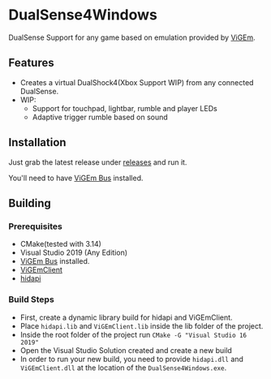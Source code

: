 # DualSense4Windows
DualSense Support for any game based on emulation provided by [ViGEm](https://github.com/ViGEm/ViGEmClient).

## Features
* Creates a virtual DualShock4(Xbox Support WIP) from any connected DualSense.
* WIP:
  * Support for touchpad, lightbar, rumble and player LEDs
  * Adaptive trigger rumble based on sound 

## Installation
Just grab the latest release under [releases](https://github.com/broken-bytes/DualSense4Windows/releases) and run it.

You'll need to have [ViGEm Bus](https://github.com/ViGEm/ViGEmBus) installed.

## Building
### Prerequisites
* CMake(tested with 3.14)
* Visual Studio 2019 (Any Edition)
* [ViGEm Bus](https://github.com/ViGEm/ViGEmBus) installed.
* [ViGEmClient](https://github.com/ViGEm/ViGEmClient)
* [hidapi](https://github.com/libusb/hidapi)

### Build Steps
* First, create a dynamic library build for hidapi and ViGEmClient.
* Place `hidapi.lib` and `ViGEmClient.lib` inside the lib folder of the project.
* Inside the root folder of the project run `CMake -G "Visual Studio 16 2019"`
* Open the Visual Studio Solution created and create a new build
* In order to run your new build, you need to provide `hidapi.dll` and `ViGEmClient.dll` at the location of the `DualSense4Windows.exe`.
